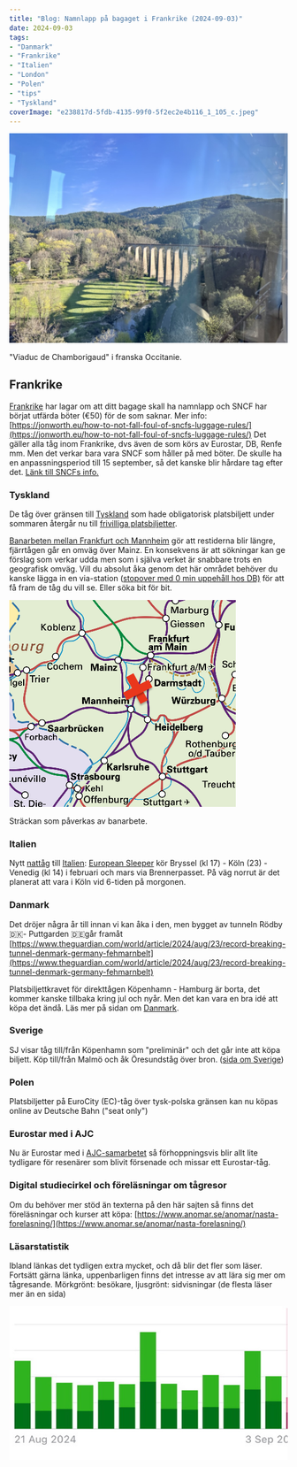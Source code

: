 ```yaml
---
title: "Blog: Namnlapp på bagaget i Frankrike (2024-09-03)"
date: 2024-09-03
tags:
- "Danmark"
- "Frankrike"
- "Italien"
- "London"
- "Polen"
- "tips"
- "Tyskland"
coverImage: "e238817d-5fdb-4135-99f0-5f2ec2e4b116_1_105_c.jpeg"
---
```


![](images/namnlapp-pa-bagaget-i-frankrike_2.jpeg?w=1024)

<figcaption>

"Viaduc de Chamborigaud" i franska Occitanie.

</figcaption>

## Frankrike

[Frankrike](https://www.trainfo.eu/frankrike/) har lagar om att ditt bagage skall ha namnlapp och SNCF har börjat utfärda böter (€50) för de som saknar. Mer info: [https://jonworth.eu/how-to-not-fall-foul-of-sncfs-luggage-rules/](https://jonworth.eu/how-to-not-fall-foul-of-sncfs-luggage-rules/) Det gäller alla tåg inom Frankrike, dvs även de som körs av Eurostar, DB, Renfe mm. Men det verkar bara vara SNCF som håller på med böter. De skulle ha en anpassningsperiod till 15 september, så det kanske blir hårdare tag efter det. [Länk till SNCFs info.](https://www.sncf-connect.com/en-en/help/transport-luggage)

### Tyskland

De tåg över gränsen till [Tyskland](https://www.trainfo.eu/tyskland/) som hade obligatorisk platsbiljett under sommaren återgår nu till [frivilliga platsbiljetter](https://www.trainfo.eu/platsbiljettskrav-eller-inte/).

[Banarbeten mellan Frankfurt och Mannheim](https://int.bahn.de/en/booking-information/construction-sites/frankfurt-mannheim-riedbahn) gör att restiderna blir längre, fjärrtågen går en omväg över Mainz. En konsekvens är att sökningar kan ge förslag som verkar udda men som i själva verket är snabbare trots en geografisk omväg. Vill du absolut åka genom det här området behöver du kanske lägga in en via-station ([stopover med 0 min uppehåll hos DB)](https://www.trainfo.eu/platsbokning-med-db/) för att få fram de tåg du vill se. Eller söka bit för bit.

![](images/namnlapp-pa-bagaget-i-frankrike_5.png?w=410)

<figcaption>

Sträckan som påverkas av banarbete.

</figcaption>

### Italien

Nytt [nattåg](https://www.trainfo.eu/nattag/) till [Italien](https://www.trainfo.eu/italien/): [European Sleeper](https://www.europeansleeper.eu) kör Bryssel (kl 17) - Köln (23) - Venedig (kl 14) i februari och mars via Brennerpasset. På väg norrut är det planerat att vara i Köln vid 6-tiden på morgonen.

### Danmark

Det dröjer några år till innan vi kan åka i den, men bygget av tunneln Rödby 🇩🇰- Puttgarden 🇩🇪går framåt [https://www.theguardian.com/world/article/2024/aug/23/record-breaking-tunnel-denmark-germany-fehmarnbelt](https://www.theguardian.com/world/article/2024/aug/23/record-breaking-tunnel-denmark-germany-fehmarnbelt)

Platsbiljettkravet för direkttågen Köpenhamn - Hamburg är borta, det kommer kanske tillbaka kring jul och nyår. Men det kan vara en bra idé att köpa det ändå. Läs mer på sidan om [Danmark](https://www.trainfo.eu/Danmark/).

### Sverige

SJ visar tåg till/från Köpenhamn som "preliminär" och det går inte att köpa biljett. Köp till/från Malmö och åk Öresundståg över bron. ([sida om Sverige](https://www.trainfo.eu/sverige/))

### Polen

Platsbiljetter på EuroCity (EC)-tåg över tysk-polska gränsen kan nu köpas online av Deutsche Bahn ("seat only")

### Eurostar med i AJC

Nu är Eurostar med i [AJC-samarbetet](https://www.trainfo.eu/forseningar/#AJCSJ) så förhoppningsvis blir allt lite tydligare för resenärer som blivit försenade och missar ett Eurostar-tåg.

### Digital studiecirkel och föreläsningar om tågresor

Om du behöver mer stöd än texterna på den här sajten så finns det föreläsningar och kurser att köpa: [https://www.anomar.se/anomar/nasta-forelasning/](https://www.anomar.se/anomar/nasta-forelasning/)

### Läsarstatistik

Ibland länkas det tydligen extra mycket, och då blir det fler som läser. Fortsätt gärna länka, uppenbarligen finns det intresse av att lära sig mer om tågresande. Mörkgrönt: besökare, ljusgrönt: sidvisningar (de flesta läser mer än en sida)

![](images/namnlapp-pa-bagaget-i-frankrike_4.jpeg?w=652)
